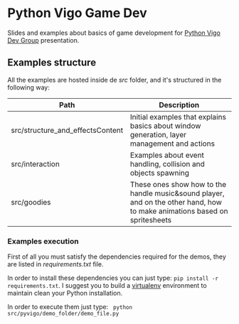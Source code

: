 # Python Vigo Game Dev

Slides and examples about basics of game development for [Python Vigo Dev Group](https://www.python-vigo.es) presentation.

## Examples structure

All the examples are hosted inside de *src* folder, and it's structured in the following way:

 Path                            | Description
-------------------------------- | -------------
src/structure_and_effectsContent | Initial examples that explains basics about window generation, layer management and actions
src/interaction                  | Examples about event handling, collision and objects spawning
src/goodies                      | These ones show how to the handle music&sound player, and on the other hand, how to make animations based on spritesheets


### Examples execution
First of all you must satisfy the dependencies required for the demos, they are listed in *requirements.txt* file.

In order to install these dependencies you can just type: ```pip install -r requirements.txt```. I suggest you to build a [virtualenv](https://virtualenv.pypa.io/en/latest/) environment to maintain clean your Python installation.

In order to execute them just type: ``` python src/pyvigo/demo_folder/demo_file.py```



